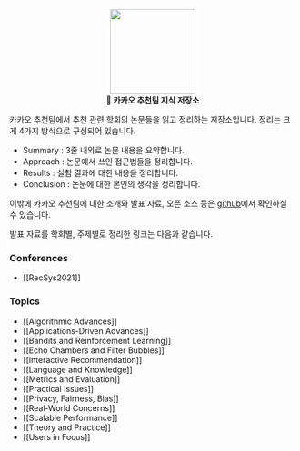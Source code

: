 <p align="center">
    <img height="150" src="https://user-images.githubusercontent.com/38134957/165143510-067f6b0f-4e0e-40c4-b224-729c57dc8afa.png"/><br>
    <b>📝 카카오 추천팀 지식 저장소</b>
</p>

카카오 추천팀에서 추천 관련 학회의 논문들을 읽고 정리하는 저장소입니다. 정리는 크게 4가지 방식으로 구성되어 있습니다.

- Summary : 3줄 내외로 논문 내용을 요약합니다.
- Approach : 논문에서 쓰인 접근법들을 정리합니다.
- Results : 실험 결과에 대한 내용을 정리합니다.
- Conclusion : 논문에 대한 본인의 생각을 정리합니다.

이밖에 카카오 추천팀에 대한 소개와 발표 자료, 오픈 소스 등은 [github](https://github.com/kakao/recoteam)에서 확인하실 수 있습니다.

발표 자료를 학회별, 주제별로 정리한 링크는 다음과 같습니다.

### Conferences

- [[RecSys2021]]

### Topics

- [[Algorithmic Advances]]
- [[Applications-Driven Advances]]
- [[Bandits and Reinforcement Learning]]
- [[Echo Chambers and Filter Bubbles]]
- [[Interactive Recommendation]]
- [[Language and Knowledge]]
- [[Metrics and Evaluation]]
- [[Practical Issues]]
- [[Privacy, Fairness, Bias]]
- [[Real-World Concerns]]
- [[Scalable Performance]]
- [[Theory and Practice]]
- [[Users in Focus]]
